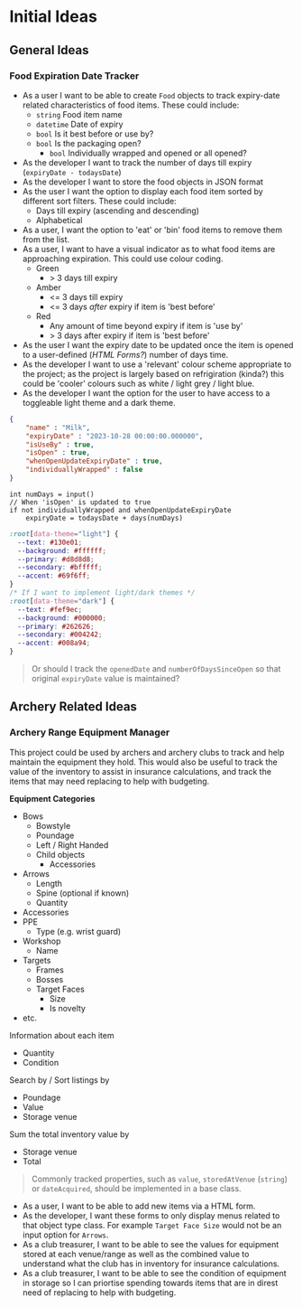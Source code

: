 # Initial Ideas

## General Ideas

### Food Expiration Date Tracker
- As a user I want to be able to create `Food` objects to track expiry-date related characteristics of food items. These could include: 
    - `string` Food item name
    - `datetime` Date of expiry
    - `bool` Is it best before or use by?
    - `bool` Is the packaging open?
        - `bool` Individually wrapped and opened or all opened?
- As the developer I want to track the number of days till expiry (`expiryDate - todaysDate`)
- As the developer I want to store the food objects in JSON format
- As the user I want the option to display each food item sorted by different sort filters. These could include:
    - Days till expiry (ascending and descending)
    - Alphabetical
- As a user, I want the option to 'eat' or 'bin' food items to remove them from the list.
- As a user, I want to have a visual indicator as to what food items are approaching expiration. This could use colour coding.
    - Green
        - \> 3 days till expiry
    - Amber
        - <= 3 days till expiry
        - <= 3 days *after* expiry if item is 'best before'
    - Red
        - Any amount of time beyond expiry if item is 'use by'
        - \> 3 days after expiry if item is 'best before'
- As the user I want the expiry date to be updated once the item is opened to a user-defined (*HTML Forms?*) number of days time.
- As the developer I want to use a 'relevant' colour scheme appropriate to the project; as the project is largely based on refrigiration (kinda?) this could be 'cooler' colours such as white / light grey / light blue.
- As the developer I want the option for the user to have access to a toggleable light theme and a dark theme.

```json
{
    "name" : "Milk",
    "expiryDate" : "2023-10-28 00:00:00.000000",
    "isUseBy" : true,
    "isOpen" : true,
    "whenOpenUpdateExpiryDate" : true,
    "individuallyWrapped" : false
}
```
```
int numDays = input()
// When 'isOpen' is updated to true
if not individuallyWrapped and whenOpenUpdateExpiryDate
    expiryDate = todaysDate + days(numDays)
```
```css
:root[data-theme="light"] {
  --text: #130e01;
  --background: #ffffff;
  --primary: #d8d8d8;
  --secondary: #bfffff;
  --accent: #69f6ff;
}
/* If I want to implement light/dark themes */
:root[data-theme="dark"] {
  --text: #fef9ec;
  --background: #000000;
  --primary: #262626;
  --secondary: #004242;
  --accent: #008a94;
}
```

> Or should I track the `openedDate` and `numberOfDaysSinceOpen` so that original `expiryDate` value is maintained?

## Archery Related Ideas

### Archery Range Equipment Manager

This project could be used by archers and archery clubs to track and help maintain the equipment they hold. This would also be useful to track the value of the inventory to assist in insurance calculations, and track the items that may need replacing to help with budgeting.

**Equipment Categories**
- Bows
    - Bowstyle
    - Poundage
    - Left / Right Handed
    - Child objects
        - Accessories
- Arrows
    - Length
    - Spine (optional if known)
    - Quantity
- Accessories
- PPE
    - Type (e.g. wrist guard)
- Workshop
    - Name
- Targets
    - Frames
    - Bosses
    - Target Faces
        - Size
        - Is novelty
- etc.

Information about each item
- Quantity
- Condition

Search by / Sort listings by
- Poundage
- Value
- Storage venue

Sum the total inventory value by
- Storage venue
- Total

> Commonly tracked properties, such as `value`, `storedAtVenue` (`string`) or `dateAcquired`, should be implemented in a base class.

- As a user, I want to be able to add new items via a HTML form.
- As the developer, I want these forms to only display menus related to that object type class. For example `Target Face Size` would not be an input option for `Arrows`.
- As a club treasurer, I want to be able to see the values for equipment stored at each venue/range as well as the combined value to understand what the club has in inventory for insurance calculations.
- As a club treasurer, I want to be able to see the condition of equipment in storage so I can priortise spending towards items that are in direst need of replacing to help with budgeting.
